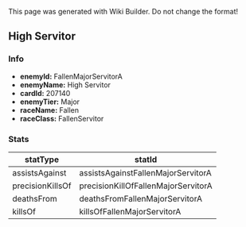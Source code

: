 <span class="wiki-builder">This page was generated with Wiki Builder. Do not change the format!</span>

## High Servitor
### Info
* **enemyId:** FallenMajorServitorA
* **enemyName:** High Servitor
* **cardId:** 207140
* **enemyTier:** Major
* **raceName:** Fallen
* **raceClass:** FallenServitor

### Stats
statType | statId
-------- | ------
assistsAgainst | assistsAgainstFallenMajorServitorA
precisionKillsOf | precisionKillOfFallenMajorServitorA
deathsFrom | deathsFromFallenMajorServitorA
killsOf | killsOfFallenMajorServitorA

